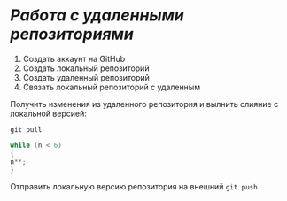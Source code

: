 # ***Работа с удаленными репозиториями***
1. Создать аккаунт на GitHub
2. Создать локальный репозиторий
3. Создать удаленный репозиторий
4. Связать локальный репозиторий с удаленным

Получить изменения из удаленного репозитория и вылнить слияние с локальной версией:
```
git pull
```
```C#
while (n < 6)
{
n**;
}
```
 Отправить локальную версию репозитория на внешний 
 `git push`
